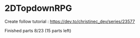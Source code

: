 # 2DTopdownRPG

Create follow tutorial : https://dev.to/christinec_dev/series/23577

Finished parts 8/23 (15 parts left)
